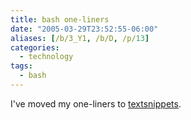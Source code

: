 ```yaml
---
title: bash one-liners
date: "2005-03-29T23:52:55-06:00"
aliases: [/b/3_Y1, /b/D, /p/13]
categories:
  - technology
tags:
  - bash
---
```


I've moved my one-liners to [textsnippets](http://textsnippets.com/user/will).
